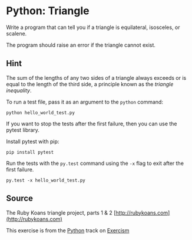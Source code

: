 # Python: Triangle

Write a program that can tell you if a triangle is equilateral, isosceles, or scalene.

The program should raise an error if the triangle cannot exist.

## Hint

The sum of the lengths of any two sides of a triangle always exceeds or 
is equal to the length of the third side, a principle known as the _triangle
inequality_.

To run a test file, pass it as an argument to the `python` command:

    python hello_world_test.py

If you want to stop the tests after the first failure, then you can use the pytest library.

Install pytest with pip:

    pip install pytest

Run the tests with the `py.test` command using the `-x` flag to exit after the first failure.

    py.test -x hello_world_test.py

## Source

The Ruby Koans triangle project, parts 1 & 2 [http://rubykoans.com](http://rubykoans.com)

This exercise is from the [Python][python] track on [Exercism][exercism]

[exercism]: http://exercism.io
[python]: http://exercism.io/languages/python



